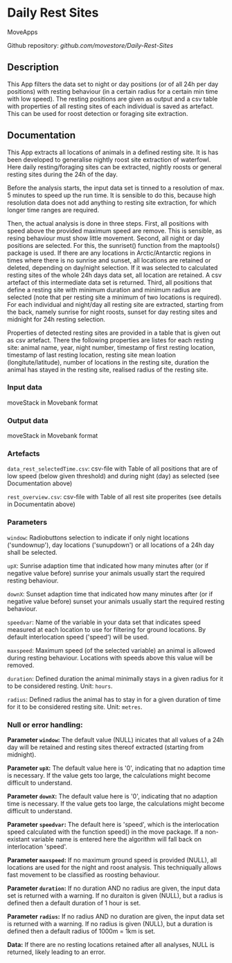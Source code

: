 # Daily Rest Sites

MoveApps

Github repository: *github.com/movestore/Daily-Rest-Sites*

## Description
This App filters the data set to night or day positions (or of all 24h per day positions) with resting behaviour (in a certain radius for a certain min time with low speed). The resting positions are given as output and a csv table with properties of all resting sites of each individual is saved as artefact. This can be used for roost detection or foraging site extraction.

## Documentation
This App extracts all locations of animals in a defined resting site. It is has been developed to generalise nightly roost site extraction of waterfowl. Here daily resting/foraging sites can be extracted, nightly roosts or general resting sites during the 24h of the day.

Before the analysis starts, the input data set is tinned to a resolution of max. 5 minutes to speed up the run time. It is sensible to do this, because high resolution data does not add anything to resting site extraction, for which longer time ranges are required.

Then, the actual analysis is done in three steps. First, all positions with speed above the provided maximum speed are remove. This is sensible, as resing behaviour must show little movement. Second, all night or day positions are selected. For this, the sunriset() function from the maptools() package is used. If there are any locations in Arctic/Antarctic regions in times where there is no sunrise and sunset, all locations are retained or deleted, depending on day/night selection. If it was selected to calculated resting sites of the whole 24h days data set, all location are retained. A csv artefact of this intermediate data set is returned. Third, all positions that define a resting site with minimum duration and minimum radius are selected (note that per resting site a minimum of two locations is required). For each individual and night/day all resting site are extracted, starting from the back, namely sunrise for night roosts, sunset for day resting sites and midnight for 24h resting selection.

Properties of detected resting sites are provided in a table that is given out as csv artefact. There the following properties are listes for each resting site: animal name, year, night number, timestamp of first resting location, timestamp of last resting location, resting site mean loation (longitute/latitude), number of locations in the resting site, duration the animal has stayed in the resting site, realised radius of the resting site. 

### Input data
moveStack in Movebank format

### Output data
moveStack in Movebank format

### Artefacts
`data_rest_selectedTime.csv`: csv-file with Table of all positions that are of low speed (below given threshold) and during night (day) as selected (see Documentation above)

`rest_overview.csv`: csv-file with Table of all rest site properites (see details in Documentatin above)

### Parameters 
`window`: Radiobuttons selection to indicate if only night locations ('sundownup'), day locations ('sunupdown') or all locations of a 24h day shall be selected.

`upX`: Sunrise adaption time that indicated how many minutes after (or if negative value before) sunrise your animals usually start the required resting behaviour.

`downX`: Sunset adaption time that indicated how many minutes after (or if negative value before) sunset your animals usually start the required resting behaviour.

`speedvar`: Name of the variable in your data set that indicates speed measured at each location to use for filtering for ground locations. By default interlocation speed ('speed') will be used.

`maxspeed`: Maximum speed (of the selected variable) an animal is allowed during resting behaviour. Locations with speeds above this value will be removed.

`duration`: Defined duration the animal minimally stays in a given radius for it to be considered resting. Unit: `hours`.

`radius`: Defined radius the animal has to stay in for a given duration of time for it to be considered resting site. Unit: `metres`.

### Null or error handling:
**Parameter `window`:** The default value (NULL) inicates that all values of a 24h day will be retained and resting sites thereof extracted (starting from midnight).

**Parameter `upX`:** The default value here is '0', indicating that no adaption time is necessary. If the value gets too large, the calculations might become difficult to understand.

**Parameter `downX`:** The default value here is '0', indicating that no adaption time is necessary. If the value gets too large, the calculations might become difficult to understand.

**Parameter `speedvar`:** The default here is 'speed', which is the interlocation speed calculated with the function speed() in the move package. If a non-existant variable name is entered here the algorithm will fall back on interlocation 'speed'.

**Parameter `maxspeed`:** If no maximum ground speed is provided (NULL), all locations are used for the night and roost analysis. This techniqually allows fast movement to be classified as roosting behaviour.

**Parameter `duration`:** If no duration AND no radius are given, the input data set is returned with a warning. If no duraiton is given (NULL), but a radius is defined then a default duration of 1 hour is set. 

**Parameter `radius`:** If no radius AND no duration are given, the input data set is returned with a warning. If no radius is given (NULL), but a duration is defined then a default radius of 1000m = 1km is set. 

**Data:** If there are no resting locations retained after all analyses, NULL is returned, likely leading to an error.
